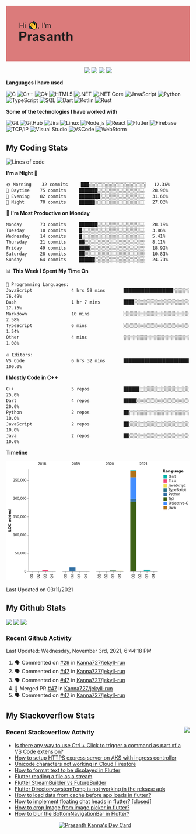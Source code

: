 ![Header](https://github.com/Kanna727/Kanna727/blob/master/header.png?raw=true)

<p align="center">
    <img src="https://badges.pufler.dev/visits/Kanna727/Kanna727?style=for-the-badge"/>
    <img src="https://badges.pufler.dev/years/Kanna727?style=for-the-badge"/>
    <img src="https://badges.pufler.dev/repos/Kanna727?style=for-the-badge"/>
    <img src="https://badges.pufler.dev/gists/Kanna727?style=for-the-badge"/>
</p>

**Languages I have used**

![C](https://img.shields.io/badge/-C-000000?style=flat&logo=C&logoColor=A8B9CC)
![C++](https://img.shields.io/badge/-C++-000000?style=flat&logo=C%2B%2B&logoColor=00599C)
![C#](https://img.shields.io/badge/-C%23-000000?style=flat&logo=c-sharp&logoColor=239120)
![HTML5](https://img.shields.io/badge/-HTML5-000000?style=flat&logo=HTML5)
![.NET](https://img.shields.io/badge/-.NET-000000?style=flat&logo=.NET&logoColor=5C2D91)
![.NET Core](https://img.shields.io/badge/-.NET_Core-000000?style=flat)
![JavaScript](https://img.shields.io/badge/-JavaScript-000000?style=flat&logo=javascript)
![Python](https://img.shields.io/badge/-Python-000000?style=flat&logo=python)
![TypeScript](https://img.shields.io/badge/-TypeScript-000000?style=flat&logo=typescript&logoColor=007ACC)
![SQL](https://img.shields.io/badge/-SQL-000000?style=flat&logo=MySQL)
![Dart](https://img.shields.io/badge/-Dart-000000?style=flat&logo=Dart&logoColor=0175C2)
![Kotlin](https://img.shields.io/badge/-Kotlin-000000?style=flat&logo=Kotlin&logoColor=0095d5)
![Rust](https://img.shields.io/badge/-Rust-000000?style=flat&logo=Rust&logoColor=D74C0F)

**Some of the technologies I have worked with**

![Git](https://img.shields.io/badge/-Git-000000?style=flat&logo=git&logoColor=F05032)
![GitHub](https://img.shields.io/badge/-GitHub-000000?style=flat&logo=github&logoColor=FFFFFF)
![Jira](https://img.shields.io/badge/-Jira-000000?style=flat&logo=jira-software&logoColor=0052CC)
![Linux](https://img.shields.io/badge/-Linux-000000?style=flat&logo=linux&logoColor=FCC624)
![Node.js](https://img.shields.io/badge/-Node.js-000000?style=flat&logo=node.js&logoColor=339933)
![React](https://img.shields.io/badge/-React-000000?style=flat&logo=React&logoColor=61DAFB)
![Flutter](https://img.shields.io/badge/-Flutter-000000?style=flat&logo=Flutter&logoColor=02569b)
![Firebase](https://img.shields.io/badge/-Firebase-000000?style=flat&logo=Firebase&logoColor=ffca28)
![TCP/IP](https://img.shields.io/badge/-TCP/IP-000000?style=flat&logo=cisco&logoColor=white)
![Visual Studio](https://img.shields.io/badge/-Visual_Studio-000000?style=flat&logo=visual-studio&logoColor=5c2d91)
![VSCode](https://img.shields.io/badge/-VSCode-000000?style=flat&logo=visual-studio-code&logoColor=007acc)
![WebStorm](https://img.shields.io/badge/-WebStorm-000000?style=flat&logo=webstorm&logoColor=1cbbe4)


## My Coding Stats
<!--START_SECTION:waka-->
![Lines of code](https://img.shields.io/badge/From%20Hello%20World%20I%27ve%20Written-303766%20lines%20of%20code-blue)

**I'm a Night 🦉** 

```text
🌞 Morning    32 commits     ███░░░░░░░░░░░░░░░░░░░░░░   12.36% 
🌆 Daytime    75 commits     ███████░░░░░░░░░░░░░░░░░░   28.96% 
🌃 Evening    82 commits     ████████░░░░░░░░░░░░░░░░░   31.66% 
🌙 Night      70 commits     ██████░░░░░░░░░░░░░░░░░░░   27.03%

```
📅 **I'm Most Productive on Monday** 

```text
Monday       73 commits     ███████░░░░░░░░░░░░░░░░░░   28.19% 
Tuesday      10 commits     █░░░░░░░░░░░░░░░░░░░░░░░░   3.86% 
Wednesday    14 commits     █░░░░░░░░░░░░░░░░░░░░░░░░   5.41% 
Thursday     21 commits     ██░░░░░░░░░░░░░░░░░░░░░░░   8.11% 
Friday       49 commits     ████░░░░░░░░░░░░░░░░░░░░░   18.92% 
Saturday     28 commits     ██░░░░░░░░░░░░░░░░░░░░░░░   10.81% 
Sunday       64 commits     ██████░░░░░░░░░░░░░░░░░░░   24.71%

```


📊 **This Week I Spent My Time On** 

```text
💬 Programming Languages: 
JavaScript               4 hrs 59 mins       ███████████████████░░░░░░   76.49% 
Bash                     1 hr 7 mins         ████░░░░░░░░░░░░░░░░░░░░░   17.13% 
Markdown                 10 mins             ░░░░░░░░░░░░░░░░░░░░░░░░░   2.58% 
TypeScript               6 mins              ░░░░░░░░░░░░░░░░░░░░░░░░░   1.54% 
Other                    4 mins              ░░░░░░░░░░░░░░░░░░░░░░░░░   1.08%

🔥 Editors: 
VS Code                  6 hrs 32 mins       █████████████████████████   100.0%

```

**I Mostly Code in C++** 

```text
C++                      5 repos             ██████░░░░░░░░░░░░░░░░░░░   25.0% 
Dart                     4 repos             █████░░░░░░░░░░░░░░░░░░░░   20.0% 
Python                   2 repos             ██░░░░░░░░░░░░░░░░░░░░░░░   10.0% 
JavaScript               2 repos             ██░░░░░░░░░░░░░░░░░░░░░░░   10.0% 
Java                     2 repos             ██░░░░░░░░░░░░░░░░░░░░░░░   10.0%

```


**Timeline**

![Chart not found](https://raw.githubusercontent.com/Kanna727/Kanna727/master/charts/bar_graph.png) 


 Last Updated on 03/11/2021
<!--END_SECTION:waka-->

## My Github Stats
<img align="" height='150px'
src="https://github-readme-stats.vercel.app/api?username=kanna727&count_private=true&show_icons=true&theme=dark&include_all_commits=true&hide_border=true"/>
<img align="" height='150px'
src="https://github-readme-stats.vercel.app/api/top-langs/?username=kanna727&layout=compact&theme=dark&hide_border=true"/>
<img align="" height='150px'
src="http://github-readme-streak-stats.herokuapp.com?user=Kanna727&theme=dark&hide_border=true"/>

### Recent Github Activity

<!--RECENT_ACTIVITY:last_update-->
Last Updated: Wednesday, November 3rd, 2021, 6:44:18 PM
<!--RECENT_ACTIVITY:last_update_end-->
<!--RECENT_ACTIVITY:start-->
1. 🗣 Commented on [#29](https://github.com/Kanna727/jekyll-run/issues/29) in [Kanna727/jekyll-run](https://github.com/Kanna727/jekyll-run)
2. 🗣 Commented on [#47](https://github.com/Kanna727/jekyll-run/issues/47) in [Kanna727/jekyll-run](https://github.com/Kanna727/jekyll-run)
3. 🗣 Commented on [#47](https://github.com/Kanna727/jekyll-run/issues/47) in [Kanna727/jekyll-run](https://github.com/Kanna727/jekyll-run)
4. 🎉 Merged PR [#47](https://github.com/Kanna727/jekyll-run/pull/47) in [Kanna727/jekyll-run](https://github.com/Kanna727/jekyll-run)
5. 🗣 Commented on [#47](https://github.com/Kanna727/jekyll-run/issues/47) in [Kanna727/jekyll-run](https://github.com/Kanna727/jekyll-run)
<!--RECENT_ACTIVITY:end-->

## My Stackoverflow Stats

<a href="https://stackoverflow.com/users/8487133/prasanth-kanna"><img height='260px' align="right" src="https://github-readme-stackoverflow.vercel.app/?userID=8487133&theme=dark"></a>

### Recent Stackoverflow Activity
<!-- STACKOVERFLOW:START -->
- [Is there any way to use Ctrl + Click to trigger a command as part of a VS Code extension?](https://stackoverflow.com/questions/69350721/is-there-any-way-to-use-ctrl-click-to-trigger-a-command-as-part-of-a-vs-code-e)
- [How to setup HTTPS express server on AKS with ingress controller](https://stackoverflow.com/questions/65362908/how-to-setup-https-express-server-on-aks-with-ingress-controller)
- [Unicode characters not working in Cloud Firestore](https://stackoverflow.com/questions/53855197/unicode-characters-not-working-in-cloud-firestore)
- [How to format text to be displayed in Flutter](https://stackoverflow.com/questions/53853176/how-to-format-text-to-be-displayed-in-flutter)
- [Flutter reading a file as a stream](https://stackoverflow.com/questions/51136512/flutter-reading-a-file-as-a-stream)
- [Flutter StreamBuilder vs FutureBuilder](https://stackoverflow.com/questions/50844519/flutter-streambuilder-vs-futurebuilder)
- [Flutter Directory.systemTemp is not working in the release apk](https://stackoverflow.com/questions/50803347/flutter-directory-systemtemp-is-not-working-in-the-release-apk)
- [How to load data from cache before app loads in flutter?](https://stackoverflow.com/questions/50783868/how-to-load-data-from-cache-before-app-loads-in-flutter)
- [How to implement floating chat heads in flutter? [closed]](https://stackoverflow.com/questions/50630133/how-to-implement-floating-chat-heads-in-flutter)
- [How to crop Image from image picker in flutter?](https://stackoverflow.com/questions/50343045/how-to-crop-image-from-image-picker-in-flutter)
- [How to blur the BottomNavigationBar in Flutter?](https://stackoverflow.com/questions/50133651/how-to-blur-the-bottomnavigationbar-in-flutter)
<!-- STACKOVERFLOW:END -->

<p align="center">
<a href="https://app.daily.dev/Dedsec727"><img src="https://api.daily.dev/devcards/8eaaa75801c34dcda99bd3df979fc34e.png?r=x8k" width="350" alt="Prasanth Kanna's Dev Card"/></a>
</p>
